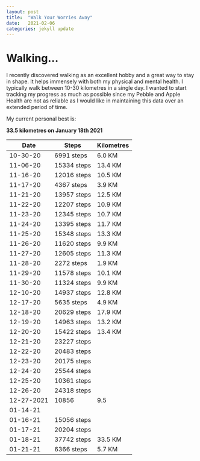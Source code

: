 ```yaml
---
layout: post
title:  "Walk Your Worries Away"
date:   2021-02-06
categories: jekyll update
---
```


# Walking...

I recently discovered walking as an excellent hobby and a great way to stay in shape. It helps immensely with both my physical and mental health. I typically walk between 10-30 kilometres in a single day. I wanted to start tracking my progress as much as possible since my Pebble and Apple Health are not as reliable as I would like in maintaining this data over an extended period of time. 

My current personal best is: 

**33.5 kilometres on January 18th 2021**


| Date        | Steps                   | Kilometres |
| ----------- | -----------             | ---------- |
| 10-30-20    | 6991 steps              | 6.0 KM     |
| 11-06-20    | 15334 steps             | 13.4 KM    |
| 11-16-20    | 12016 steps             | 10.5 KM    |
| 11-17-20    | 4367 steps              | 3.9 KM     |
| 11-21-20    | 13957 steps             | 12.5 KM    |
| 11-22-20    | 12207 steps             | 10.9 KM    |
| 11-23-20    | 12345 steps             | 10.7 KM    |
| 11-24-20    | 13395 steps             | 11.7 KM    |
| 11-25-20    | 15348 steps             | 13.3 KM    |
| 11-26-20    | 11620 steps             | 9.9 KM     |
| 11-27-20    | 12605 steps             | 11.3 KM    | 
| 11-28-20    | 2272 steps              | 1.9 KM     |
| 11-29-20    | 11578 steps             | 10.1 KM    |
| 11-30-20    | 11324 steps             | 9.9 KM     |
| 12-10-20    | 14937 steps             | 12.8 KM    |
| 12-17-20    | 5635 steps              | 4.9 KM     |
| 12-18-20    | 20629 steps             | 17.9 KM    |
| 12-19-20    | 14963 steps             | 13.2 KM    |
| 12-20-20    | 15422 steps             | 13.4 KM    |
| 12-21-20    | 23227 steps             |            |
| 12-22-20    | 20483 steps             |            |
| 12-23-20    | 20175 steps             |            |
| 12-24-20    | 25544 steps             |            |
| 12-25-20    | 10361 steps             |            |
| 12-26-20    | 24318 steps             |            |
| 12-27-2021  | 10856                   | 9.5        |
| 01-14-21    |                         |            |   
| 01-16-21    | 15056 steps             |            |
| 01-17-21    | 20204 steps             |            |
| 01-18-21    | 37742 steps             | 33.5 KM    |
| 01-21-21    | 6366 steps              | 5.7 KM     |

